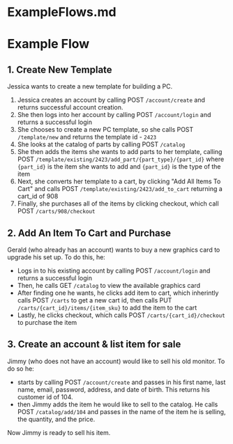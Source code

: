 # ExampleFlows.md

# Example Flow

## 1. Create New Template

Jessica wants to create a new template for building a PC. 

1. Jessica creates an account by calling POST `/account/create` and returns successful account creation.
2. She then logs into her account by calling POST `/account/login` and returns a successful login
3. She chooses to create a new PC template, so she calls POST `/template/new` and returns the template id - `2423`
4. She looks at the catalog of parts by calling POST `/catalog`
5. She then adds the items she wants to add parts to her template, calling POST `/template/existing/2423/add_part/{part_type}/{part_id}` where `{part_id}` is the item she wants to add and `{part_id}` is the type of the item
6. Next, she converts her template to a cart, by clicking "Add All Items To Cart" and calls  POST `/template/existing/2423/add_to_cart` returning a cart_id of 908
7. Finally, she purchases all of the items by clicking checkout, which call POST `/carts/908/checkout`

## 2. Add An Item To Cart and Purchase

Gerald (who already has an account) wants to buy a new graphics card to upgrade his set up.  To do this, he:

- Logs in to his existing account by calling POST `/account/login` and returns a successful login
- Then, he calls GET `/catalog` to view the available graphics card
- After finding one he wants, he clicks add item to cart, which inherintly calls POST `/carts` to get a new cart id, then calls PUT `/carts/{cart_id}/items/{item_sku}` to add the item to the cart
- Lastly, he clicks checkout, which calls POST `/carts/{cart_id}/checkout` to purchase the item


## 3. Create an account & list item for sale

Jimmy (who does not have an account) would like to sell his old monitor. To do so he:

- starts by calling POST `/account/create` and passes in his first name, last name, email, password, address, and date of birth. This returns his customer id of 104.
- then Jimmy adds the item he would like to sell to the catalog. He calls POST `/catalog/add/104` and passes in the name of the item he is selling, the quantity, and the price.

Now Jimmy is ready to sell his item.

